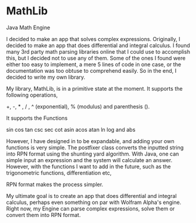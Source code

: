 MathLib
=======

Java Math Engine


I decided to make an app that solves complex expressions. 
Originally, I decided to make an app that does differential and integral calculus. 
I found many 3rd party math parsing libraries online that I could use to accomplish this,
but I decided not to use any of them. Some of the ones I found were either too easy to implement, 
a mere 5 lines of code in one case, or the documentation was too obtuse to comprehend easily. 
So in the end, I decided to write my own library. 
		
My library, MathLib, is in a primitive state at the moment. It supports the following operations, 

+, -, * , / , ^ (exponential), % (modulus) and parenthesis (). 

It supports the Functions

sin cos tan csc sec cot asin acos atan ln log and abs



However, I have designed in to be expandable, and adding your own functions is very simple. 
The postfixer class converts the inputted string into RPN format using the shunting yard algorithm. 
With Java, one can simple input an expression and the system will calculate an answer. 
However, with the functions I want to add in the future, such as the trigonometric functions, differentiation etc, 

RPN format makes the process simpler. 

My ultimate goal is to create an app that does differential and integral calculus, perhaps even something on par with Wolfram Alpha's engine. 
Right now, my Engine can parse complex expressions, solve them or convert them into RPN format. 
